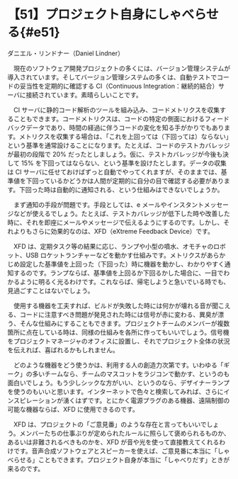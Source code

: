 # 【51】プロジェクト自身にしゃべらせる{#e51}

<div class="author">ダニエル・リンドナー（Daniel Lindner）</div>

　現在のソフトウェア開発プロジェクトの多くには、バージョン管理システムが導入されています。そしてバージョン管理システムの多くは、自動テストでコードの妥当性を定期的に確認する CI（Continuous Integration：継続的結合）サーバに接続されています。素晴らしいことです。

　CI サーバに静的コード解析のツールを組み込み、コードメトリクスを収集することもできます。コードメトリクスは、コードの特定の側面におけるフィードバックデータであり、時間の経過に伴うコードの変化を知る手がかりでもあります。メトリクスを収集する場合は、「これを上回っては（下回っては）ならない」という基準を通常設けることになります。たとえば、コードのテストカバレッジが最初の段階で 20% だったとしましょう。仮に、テストカバレッジが今後も決して 15% を下回ってはならない、という基準を設けたとします。データの収集は CI サーバに任せておけばずっと自動でやってくれますが、そのままでは、基準値を下回っているかどうかは人間が定期的に自分の目で確認する必要があります。下回った時は自動的に通知される、という仕組みはできないでしょうか。

　まず通知の手段が問題です。手段としては、e メールやインスタントメッセージなどが使えるでしょう。たとえば、テストカバレッジが低下した時や改善した時に、それを即座にメールやメッセージで伝えるようにするのです。しかし、それよりもさらに効果的なのは、XFD（eXtreme Feedback Device）です。

　XFD は、定期タスク等の結果に応じ、ランプや小型の噴水、オモチャのロボット、USB ロケットランチャーなどを動かす仕組みです。メトリクスがあらかじめ設定した基準値を上回った（下回った）時に機器を動かし、わかりやすく通知するのです。ランプならば、基準値を上回るか下回るかした場合に、一目でわかるように明るく光るわけです。これならば、帰宅しようと急いでいる時でも、見過ごすことはないでしょう。

　使用する機器を工夫すれば、ビルドが失敗した時には何かが壊れる音が聞こえる、コードに注意すべき問題が発見された時には信号が赤に変わる、異臭が漂う、そんな仕組みにすることもできます。プロジェクトチームのメンバーが複数箇所に点在している時は、同様の仕組みを各所に作ってもいいでしょう。信号機をプロジェクトマネージャのオフィスに設置し、それでプロジェクト全体の状況を伝えれば、喜ばれるかもしれません。

　どのような機器をどう使うかは、利用する人の創造力次第です。いわゆる「ギーク」の多いチームなら、チームのマスコットをラジコンで動かす、というのも面白いでしょう。もう少しシックな方がいい、というのなら、デザイナーランプを使うのもいいと思います。インターネットで色々と検索してみれば、さらにインスピレーションが湧くはずです。とにかく電源プラグのある機器、遠隔制御の可能な機器ならば、XFD に使用できるのです。

　XFD は、プロジェクトの「ご意見番」のような存在と言ってもいいでしょう。メンバーたちの仕事ぶりが定められたルールに照らして褒められるものか、あるいは非難されるべきものかを、XFD が音や光を使って直接教えてくれるわけです。音声合成ソフトウェアとスピーカーを使えば、ご意見番に本当に「しゃべらせる」こともできます。プロジェクト自身が本当に「しゃべりだす」ときが来るのです。
